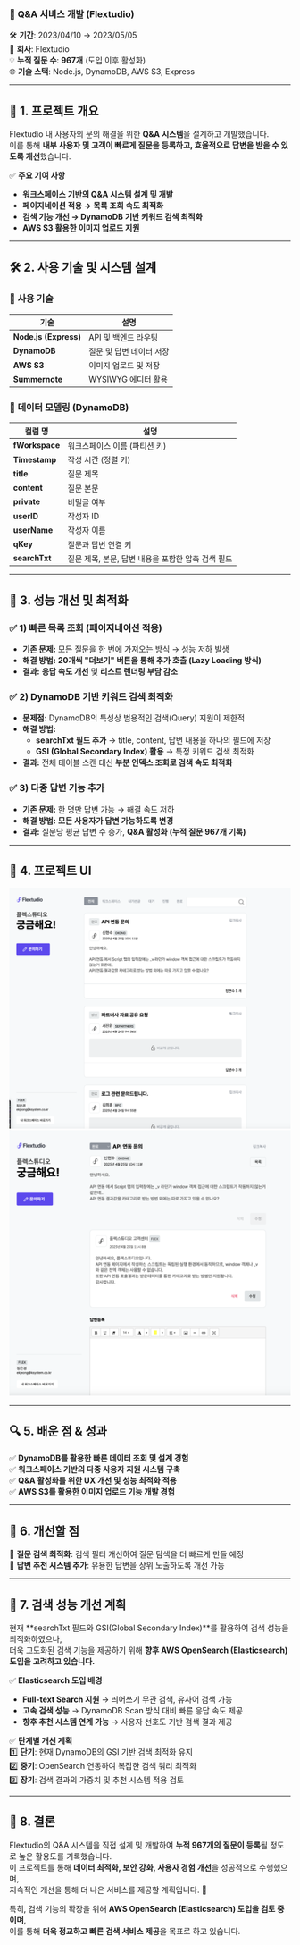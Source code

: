 ### 📌 **Q&A 서비스 개발 (Flextudio)**  

🛠 **기간**: 2023/04/10 → 2023/05/05  
🏢 **회사**: Flextudio  
💡 **누적 질문 수**: **967개** (도입 이후 활성화)  
🌐 **기술 스택**: Node.js, DynamoDB, AWS S3, Express  

---

## 🚀 **1. 프로젝트 개요**  
Flextudio 내 사용자의 문의 해결을 위한 **Q&A 시스템**을 설계하고 개발했습니다.  
이를 통해 **내부 사용자 및 고객이 빠르게 질문을 등록하고, 효율적으로 답변을 받을 수 있도록 개선**했습니다.  

✅ **주요 기여 사항**  
- **워크스페이스 기반의 Q&A 시스템 설계 및 개발**  
- **페이지네이션 적용 → 목록 조회 속도 최적화**  
- **검색 기능 개선 → DynamoDB 기반 키워드 검색 최적화**  
- **AWS S3 활용한 이미지 업로드 지원**  

---

## 🛠 **2. 사용 기술 및 시스템 설계**  
### 🔹 **사용 기술**  
| 기술 | 설명 |
|------|------|
| **Node.js (Express)** | API 및 백엔드 라우팅 |
| **DynamoDB** | 질문 및 답변 데이터 저장 |
| **AWS S3** | 이미지 업로드 및 저장 |
| **Summernote** | WYSIWYG 에디터 활용 |

### 🔹 **데이터 모델링 (DynamoDB)**
| 컬럼 명 | 설명 |
|---------|----------------|
| **fWorkspace** | 워크스페이스 이름 (파티션 키) |
| **Timestamp** | 작성 시간 (정렬 키) |
| **title** | 질문 제목 |
| **content** | 질문 본문 |
| **private** | 비밀글 여부 |
| **userID** | 작성자 ID |
| **userName** | 작성자 이름 |
| **qKey** | 질문과 답변 연결 키 |
| **searchTxt** | 질문 제목, 본문, 답변 내용을 포함한 압축 검색 필드 |

---

## 🎯 **3. 성능 개선 및 최적화**
### ✅ **1) 빠른 목록 조회 (페이지네이션 적용)**
- **기존 문제:** 모든 질문을 한 번에 가져오는 방식 → 성능 저하 발생  
- **해결 방법:** **20개씩 "더보기" 버튼을 통해 추가 호출 (Lazy Loading 방식)**  
- **결과:** **응답 속도 개선** 및 **리스트 렌더링 부담 감소**

### ✅ **2) DynamoDB 기반 키워드 검색 최적화**
- **문제점:** DynamoDB의 특성상 범용적인 검색(Query) 지원이 제한적  
- **해결 방법:**  
  - **searchTxt 필드 추가** → title, content, 답변 내용을 하나의 필드에 저장  
  - **GSI (Global Secondary Index) 활용** → 특정 키워드 검색 최적화  
- **결과:** 전체 테이블 스캔 대신 **부분 인덱스 조회로 검색 속도 최적화**  

### ✅ **3) 다중 답변 기능 추가**
- **기존 문제:** 한 명만 답변 가능 → 해결 속도 저하  
- **해결 방법:** **모든 사용자가 답변 가능하도록 변경**  
- **결과:** 질문당 평균 답변 수 증가, **Q&A 활성화 (누적 질문 967개 기록)**

---

## 📸 **4. 프로젝트 UI**
![Q&A 목록](./images/Q&AList.png)
![질문 상세](./images/Q&ADetail.png)

---

## 🔍 **5. 배운 점 & 성과**
✅ **DynamoDB를 활용한 빠른 데이터 조회 및 설계 경험**  
✅ **워크스페이스 기반의 다중 사용자 지원 시스템 구축**  
✅ **Q&A 활성화를 위한 UX 개선 및 성능 최적화 적용**  
✅ **AWS S3를 활용한 이미지 업로드 기능 개발 경험**  

---

## 📌 **6. 개선할 점**
🔹 **질문 검색 최적화**: 검색 필터 개선하여 질문 탐색을 더 빠르게 만들 예정  
🔹 **답변 추천 시스템 추가**: 유용한 답변을 상위 노출하도록 개선 가능  

---

## 🎯 **7. 검색 성능 개선 계획**
현재 **searchTxt 필드와 GSI(Global Secondary Index)**를 활용하여 검색 성능을 최적화하였으나,  
더욱 고도화된 검색 기능을 제공하기 위해 **향후 AWS OpenSearch (Elasticsearch) 도입을 고려하고 있습니다.**  

✅ **Elasticsearch 도입 배경**  
- **Full-text Search 지원** → 띄어쓰기 무관 검색, 유사어 검색 가능  
- **고속 검색 성능** → DynamoDB Scan 방식 대비 빠른 응답 속도 제공  
- **향후 추천 시스템 연계 가능** → 사용자 선호도 기반 검색 결과 제공  

✅ **단계별 개선 계획**  
1️⃣ **단기**: 현재 DynamoDB의 GSI 기반 검색 최적화 유지  
2️⃣ **중기**: OpenSearch 연동하여 복잡한 검색 쿼리 최적화  
3️⃣ **장기**: 검색 결과의 가중치 및 추천 시스템 적용 검토  

---

## 🎯 **8. 결론**
Flextudio의 Q&A 시스템을 직접 설계 및 개발하여 **누적 967개의 질문이 등록**될 정도로 높은 활용도를 기록했습니다.  
이 프로젝트를 통해 **데이터 최적화, 보안 강화, 사용자 경험 개선**을 성공적으로 수행했으며,  
지속적인 개선을 통해 더 나은 서비스를 제공할 계획입니다. 🚀  

특히, 검색 기능의 확장을 위해 **AWS OpenSearch (Elasticsearch) 도입을 검토 중이며**,  
이를 통해 **더욱 정교하고 빠른 검색 서비스 제공**을 목표로 하고 있습니다.